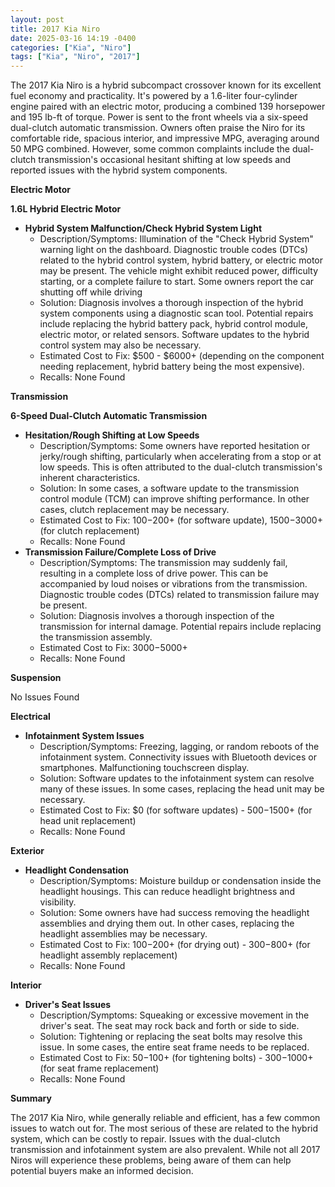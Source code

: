 ```yaml
---
layout: post
title: 2017 Kia Niro
date: 2025-03-16 14:19 -0400
categories: ["Kia", "Niro"]
tags: ["Kia", "Niro", "2017"]
---
```

The 2017 Kia Niro is a hybrid subcompact crossover known for its excellent fuel economy and practicality. It's powered by a 1.6-liter four-cylinder engine paired with an electric motor, producing a combined 139 horsepower and 195 lb-ft of torque. Power is sent to the front wheels via a six-speed dual-clutch automatic transmission. Owners often praise the Niro for its comfortable ride, spacious interior, and impressive MPG, averaging around 50 MPG combined. However, some common complaints include the dual-clutch transmission's occasional hesitant shifting at low speeds and reported issues with the hybrid system components.

**Electric Motor**

**1.6L Hybrid Electric Motor**

*   **Hybrid System Malfunction/Check Hybrid System Light**
    *   Description/Symptoms: Illumination of the "Check Hybrid System" warning light on the dashboard. Diagnostic trouble codes (DTCs) related to the hybrid control system, hybrid battery, or electric motor may be present. The vehicle might exhibit reduced power, difficulty starting, or a complete failure to start. Some owners report the car shutting off while driving
    *   Solution: Diagnosis involves a thorough inspection of the hybrid system components using a diagnostic scan tool. Potential repairs include replacing the hybrid battery pack, hybrid control module, electric motor, or related sensors. Software updates to the hybrid control system may also be necessary.
    *   Estimated Cost to Fix: $500 - $6000+ (depending on the component needing replacement, hybrid battery being the most expensive).
    *   Recalls: None Found

**Transmission**

**6-Speed Dual-Clutch Automatic Transmission**

*   **Hesitation/Rough Shifting at Low Speeds**
    *   Description/Symptoms: Some owners have reported hesitation or jerky/rough shifting, particularly when accelerating from a stop or at low speeds. This is often attributed to the dual-clutch transmission's inherent characteristics.
    *   Solution: In some cases, a software update to the transmission control module (TCM) can improve shifting performance. In other cases, clutch replacement may be necessary.
    *   Estimated Cost to Fix: $100-$200+ (for software update), $1500-$3000+ (for clutch replacement)
    *   Recalls: None Found
*   **Transmission Failure/Complete Loss of Drive**
    *   Description/Symptoms: The transmission may suddenly fail, resulting in a complete loss of drive power. This can be accompanied by loud noises or vibrations from the transmission. Diagnostic trouble codes (DTCs) related to transmission failure may be present.
    *   Solution: Diagnosis involves a thorough inspection of the transmission for internal damage. Potential repairs include replacing the transmission assembly.
    *   Estimated Cost to Fix: $3000-$5000+
    *   Recalls: None Found

**Suspension**

No Issues Found

**Electrical**

*   **Infotainment System Issues**
    *   Description/Symptoms: Freezing, lagging, or random reboots of the infotainment system. Connectivity issues with Bluetooth devices or smartphones. Malfunctioning touchscreen display.
    *   Solution: Software updates to the infotainment system can resolve many of these issues. In some cases, replacing the head unit may be necessary.
    *   Estimated Cost to Fix: $0 (for software updates) - $500-$1500+ (for head unit replacement)
    *   Recalls: None Found

**Exterior**

*   **Headlight Condensation**
    *   Description/Symptoms: Moisture buildup or condensation inside the headlight housings. This can reduce headlight brightness and visibility.
    *   Solution: Some owners have had success removing the headlight assemblies and drying them out. In other cases, replacing the headlight assemblies may be necessary.
    *   Estimated Cost to Fix: $100-$200+ (for drying out) - $300-$800+ (for headlight assembly replacement)
    *   Recalls: None Found

**Interior**

*   **Driver's Seat Issues**
    *   Description/Symptoms: Squeaking or excessive movement in the driver's seat. The seat may rock back and forth or side to side.
    *   Solution: Tightening or replacing the seat bolts may resolve this issue. In some cases, the entire seat frame needs to be replaced.
    *   Estimated Cost to Fix: $50-$100+ (for tightening bolts) - $300-$1000+ (for seat frame replacement)
    *   Recalls: None Found

**Summary**

The 2017 Kia Niro, while generally reliable and efficient, has a few common issues to watch out for. The most serious of these are related to the hybrid system, which can be costly to repair. Issues with the dual-clutch transmission and infotainment system are also prevalent. While not all 2017 Niros will experience these problems, being aware of them can help potential buyers make an informed decision.

